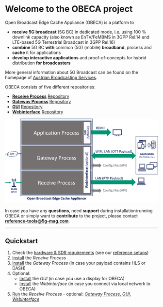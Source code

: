 # Welcome to the OBECA project<a name="to-the-top"></a>

Open Broadcast Edge Cache Appliance (OBECA) is a platform to

* **receive 5G broadcast** (5G BC) in dedicated mode, i.e. using 100 % downlink capacity (also known as EnTV/FeMBMS in 3GPP Rel.14 and LTE-based 5G Terrestrial Broadcast in 3GPP Rel.16)
* **combine** 5G BC **with** common (5G) (mobile) **broadband**, process and **cache** it for applications
* **develop interactive applications** and proof-of-concepts for hybrid distribution **for broadcasters**

More general information about 5G Broadcast can be found on the homepage of <a href="https://www.ors.at/en/5g-broadcast/" target="_blank">Austrian Broadcasting Services</a>.

OBECA consists of five different repositories:
* **[Receive Process](Receive-Process)** [Repository](https://github.com/5G-MAG/obeca-receive-process) 
* **[Gateway Process](Gateway-Process)** [Repository](https://github.com/5G-MAG/obeca-gateway-process)
* **[GUI](GUI)** [Repository](https://github.com/5G-MAG/obeca-gui)
* **[Webinterface](Webinterface)** [Repository](https://github.com/5G-MAG/obeca-web-interface)

<img src="https://github.com/5G-MAG/Documentation-and-Architecture/blob/main/media/wiki/concept.png">


In case you have any **questions**, need **support** during installation/running OBECA or simply want to **contribute** to the project, please contact **[reference-tools@5g-mag.com](mailto:reference-tools@5g-mag.com)**.

***
## Quickstart
1. Check the [hardware & SDR requirements](Hardware-Requirements) (see our [reference setups](Hardware-Requirements#reference-setups))
2. [Install](Receive-Process#installation) the *Receive Process*
3. [Install](Gateway-Process#installation) the *Gateway Process* (in case your payload contains HLS or DASH)
3. Optional: 
   * [Install](GUI#installation) the *GUI* (in case you use a display for OBECA)
   * [Install](Webinterface#installation) the *Webinterface* (in case you connect via local network to OBECA)
4. [Run](Receive-Process#run-the-receive-process) the *Receive Process* - optional: [*Gateway Process*](Gateway-Process#run-the-gateway-process), [*GUI*](GUI#run-the-gui), [*Webinterface*](Webinterface#run-the-webinterface)

